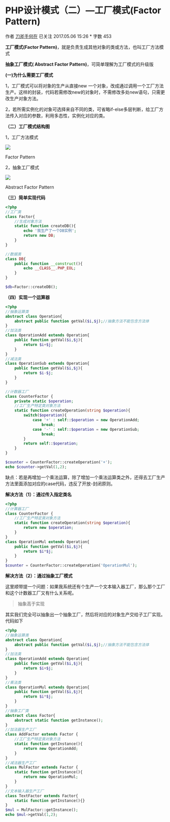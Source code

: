 # PHP设计模式（二）—工厂模式(Factor Pattern)

作者  [刀斧手何在][0] 已关注 2017.05.06 15:26 *  字数 453  

**工厂模式(Factor Pattern)**，就是负责生成其他对象的类或方法，也叫工厂方法模式

**抽象工厂模式( Abstract Factor Pattern)**，可简单理解为工厂模式的升级版

**(一)为什么需要工厂模式**

1，工厂模式可以将对象的生产从直接new 一个对象，改成通过调用一个工厂方法生产。这样的封装，代码若需修改new的对象时，不需修改多处new语句，只需更改生产对象方法。

2，若所需实例化的对象可选择来自不同的类，可省略if-else多层判断，给工厂方法传入对应的参数，利用多态性，实例化对应的类。

**（二）工厂模式结构图**

1，工厂方法模式

![][1]



Factor Pattern

2，抽象工厂模式

![][2]



Abstract Factor Pattern

**（三）简单实现代码**

```php
<?php
//工厂类
class Factor{   
    //生成对象方法
    static function createDB(){
        echo '我生产了一个DB实例';
        return new DB;
    }
}

//数据类
class DB{
    public function __construct(){
        echo __CLASS__.PHP_EOL;
    }
}

$db=Factor::createDB();
```
**（四）实现一个运算器**

```php
<?php
//抽象运算类
abstract class Operation{
    abstract public function getVal($i,$j);//抽象方法不能包含方法体
}
//加法类
class OperationAdd extends Operation{
    public function getVal($i,$j){
        return $i+$j;
    }
}
//减法类
class OperationSub extends Operation{
    public function getVal($i,$j){
        return $i-$j;
    }
}

//计数器工厂
class CounterFactor {
    private static $operation;
    //工厂生产特定类对象方法
    static function createOperation(string $operation){
        switch($operation){
            case '+' : self::$operation = new OperationAdd;
                break;
            case '-' : self::$operation = new OperationSub;
                break;
        }
        return self::$operation;
    }
}

$counter = CounterFactor::createOperation('+');
echo $counter->getVal(1,2);
```


缺点：若是再增加一个乘法运算，除了增加一个乘法运算类之外，还得去工厂生产方法里面添加对应的case代码，违反了开放-封闭原则。

**解决方法（1）：通过传入指定类名**

```php
<?php
//计算器工厂
class CounterFactor {
    //工厂生产特定类对象方法
    static function createOperation(string $operation){
        return new $operation;
    }
}
class OperationMul extends Operation{
    public function getVal($i,$j){
        return $i*$j;
    }
}
$counter = CounterFactor::createOperation('OperationMul');
```
**解决方法（2）：通过抽象工厂模式**

这里顺带提一个问题：如果我系统还有个生产一个文本输入器工厂，那么那个工厂和这个计数器工厂又有什么关系呢。

> 抽象高于实现

其实我们完全可以抽象出一个抽象工厂，然后将对应的对象生产交给子工厂实现。代码如下
```php
<?php
//抽象运算类
abstract class Operation{
    abstract public function getVal($i,$j);//抽象方法不能包含方法体
}
//加法类
class OperationAdd extends Operation{
    public function getVal($i,$j){
        return $i+$j;
    }
}
//乘法类
class OperationMul extends Operation{
    public function getVal($i,$j){
        return $i*$j;
    }
}
//抽象工厂类
abstract class Factor{
    abstract static function getInstance();
}
//加法器生产工厂
class AddFactor extends Factor {
    //工厂生产特定类对象方法
    static function getInstance(){
        return new OperationAdd;
    }
}
//减法器生产工厂
class MulFactor extends Factor {
    static function getInstance(){
        return new OperationMul;
    }
}
//文本输入器生产工厂
class TextFactor extends Factor{
    static function getInstance(){}
}
$mul = MulFactor::getInstance();
echo $mul->getVal(1,2);
```

[0]: http://www.jianshu.com/u/29417b7766fe
[1]: ./img/5261067-158e6d7f276a3316.png
[2]: ./img/5261067-ab7b6a84219683e0.png